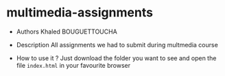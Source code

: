 # multimedia-assignments

- Authors 
Khaled BOUGUETTOUCHA

- Description
All assignments we had to submit during multmedia course 

- How to use it ?
Just download the folder you want to see and open the file ```index.html``` in your favourite browser
